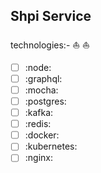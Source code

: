 ## Shpi Service
technologies:-  ⛵️ ⛵️

* [ ] :node:
* [ ] :graphql:
* [ ] :mocha:
* [ ] :postgres:
* [ ] :kafka:
* [ ] :redis:
* [ ] :docker:
* [ ] :kubernetes:
* [ ] :nginx: